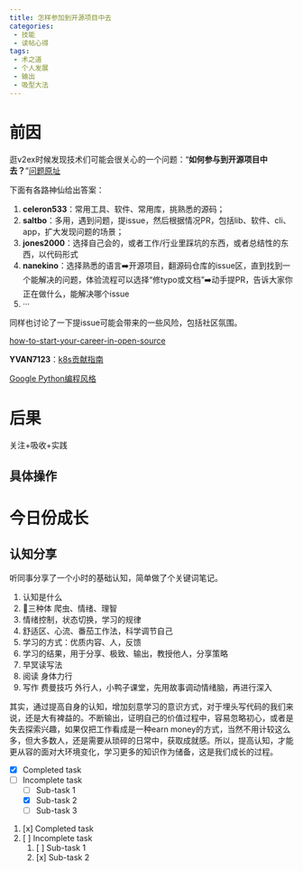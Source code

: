 ```yaml
---
title: 怎样参加到开源项目中去
categories:
 - 技能
 - 读帖心得
tags: 
 - 术之道
 - 个人发展
 - 输出
 - 吸型大法
---
```


# 前因

逛v2ex时候发现技术们可能会很关心的一个问题：“**如何参与到开源项目中去？**”[问题原址](https://www.v2ex.com/t/906347#reply20)

下面有各路神仙给出答案：
1. **celeron533**：常用工具、软件、常用库，挑熟悉的源码；
2. **saltbo**：多用，遇到问题，提issue，然后根据情况PR，包括lib、软件、cli、app，扩大发现问题的场景；
3. **jones2000**：选择自己会的，或者工作/行业里踩坑的东西，或者总结性的东西，以代码形式
4. **nanekino**：选择熟悉的语言➡️开源项目，翻源码仓库的issue区，直到找到一个能解决的问题，体验流程可以选择“修typo或文档”➡️动手提PR，告诉大家你正在做什么，能解决哪个issue
5. ···

同样也讨论了一下提issue可能会带来的一些风险，包括社区氛围。

[how-to-start-your-career-in-open-source](https://jina.ai/news/how-to-start-your-career-in-open-source/)

**YVAN7123**：[k8s贡献指南](https://draveness.me/kubernetes-contributor/)

[Google Python编程风格](https://google.github.io/styleguide/pyguide.html)
# 后果

关注+吸收+实践
 
## 具体操作

# 今日份成长
## 认知分享

听同事分享了一个小时的基础认知，简单做了个关键词笔记。

1. 认知是什么
2. 🧠三种体 爬虫、情绪、理智
3. 情绪控制，状态切换，学习的规律
4. 舒适区、心流、番茄工作法，科学调节自己
5. 学习的方式：优质内容、人，反馈
6. 学习的结果，用于分享、极致、输出，教授他人，分享策略
7. 早冥读写法
8. 阅读 身体力行
9. 写作 费曼技巧 外行人，小鸭子课堂，先用故事调动情绪脑，再进行深入

其实，通过提高自身的认知，增加刻意学习的意识方式，对于埋头写代码的我们来说，还是大有裨益的。不断输出，证明自己的价值过程中，容易忽略初心，或者是失去探索兴趣，如果仅把工作看成是一种earn money的方式，当然不用计较这么多，但大多数人，还是需要从琐碎的日常中，获取成就感。所以，提高认知，才能更从容的面对大环境变化，学习更多的知识作为储备，这是我们成长的过程。



- [x] Completed task
- [ ] Incomplete task
  - [ ] Sub-task 1
  - [x] Sub-task 2
  - [ ] Sub-task 3

1. [x] Completed task
1. [ ] Incomplete task
   1. [ ] Sub-task 1
   1. [x] Sub-task 2
